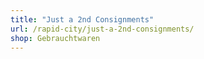```yaml
---
title: "Just a 2nd Consignments"
url: /rapid-city/just-a-2nd-consignments/
shop: Gebrauchtwaren
---
```

